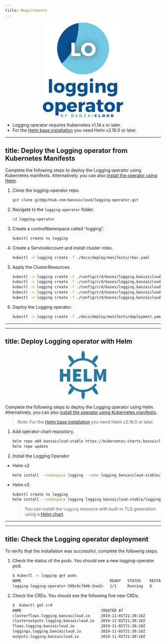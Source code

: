 ```yaml
---
title: Requirements
---
```


<p align="center"><img src="../img/lo.svg" width="260"></p>
<p align="center">

- Logging operator requires Kubernetes v1.14.x or later.
- For the [Helm base installation](#deploy-logging-operator-with-helm) you need Helm v2.16.0 or later.

---
title: Deploy the Logging operator from Kubernetes Manifests
---

Complete the following steps to deploy the Logging operator using Kubernetes manifests. Alternatively, you can also [install the operator using Helm](#deploy-logging-operator-with-helm).

1. Clone the logging-operator repo.
    ```bash
    git clone git@github.com:banzaicloud/logging-operator.git
    ```
1. Navigate to the `logging-operator` folder.
    ```bash
    cd logging-operator
    ```
1. Create a controlNamespace called “logging”.
    ```bash
    kubectl create ns logging
    ```
1. Create a ServiceAccount and install cluster roles.
    ```bash
    kubectl -n logging create -f ./docs/deploy/manifests/rbac.yaml
    ```
1. Apply the ClusterResources.
    ```bash
    kubectl -n logging create -f ./config/crd/bases/logging.banzaicloud.io_clusterflows.yaml
    kubectl -n logging create -f ./config/crd/bases/logging.banzaicloud.io_clusteroutputs.yaml
    kubectl -n logging create -f ./config/crd/bases/logging.banzaicloud.io_flows.yaml
    kubectl -n logging create -f ./config/crd/bases/logging.banzaicloud.io_loggings.yaml
    kubectl -n logging create -f ./config/crd/bases/logging.banzaicloud.io_outputs.yaml
    ```
1. Deploy the Logging operator.
    ```bash
    kubectl -n logging create -f ./docs/deploy/manifests/deployment.yaml
    ```
---

---
title: Deploy Logging operator with Helm
---

<p align="center"><img src="../img/helm.svg" width="150"></p>
<p align="center">

Complete the following steps to deploy the Logging operator using Helm. Alternatively, you can also [install the operator using Kubernetes manifests](./Readme.md).
> Note: For the [Helm base installation](#deploy-logging-operator-with-helm) you need Helm v2.16.0 or later.

1. Add operator chart repository.
    ```bash
    helm repo add banzaicloud-stable https://kubernetes-charts.banzaicloud.com
    helm repo update
    ```
2. Install the Logging Operator
  - Helm v2
    ```bash
    helm install --namespace logging --name logging banzaicloud-stable/logging-operator
    ```
  - Helm v3
    ```bash
    kubectl create ns logging
    helm install --namespace logging logging banzaicloud-stable/logging-operator --set createCustomResource=false
    ```
    > You can install the `logging` resource with built-in TLS generation using a [Helm chart](/charts/logging-operator-logging).

---

---
title: Check the Logging operator deployment
---

To verify that the installation was successful, complete the following steps.

1. Check the status of the pods. You should see a new logging-operator pod.
    ```bash
    $ kubectl -n logging get pods
    NAME                                        READY   STATUS    RESTARTS   AGE
    logging-logging-operator-599c9cf846-5nw2n   1/1     Running   0          52s
    ```
1. Check the CRDs. You should see the following five new CRDs.
    ```bash
    $  kubectl get crd
    NAME                                    CREATED AT
    clusterflows.logging.banzaicloud.io     2019-11-01T21:30:18Z
    clusteroutputs.logging.banzaicloud.io   2019-11-01T21:30:18Z
    flows.logging.banzaicloud.io            2019-11-01T21:30:18Z
    loggings.logging.banzaicloud.io         2019-11-01T21:30:18Z
    outputs.logging.banzaicloud.io          2019-11-01T21:30:18Z
    ```
